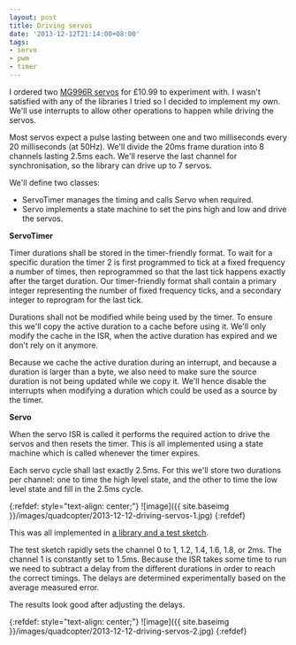 ```yaml
---
layout: post
title: Driving servos
date: '2013-12-12T21:14:00+08:00'
tags:
- servo
- pwm
- timer
---
```

I ordered two [MG996R servos](https://www.servodatabase.com/servo/towerpro/mg996r) for £10.99 to experiment with. I wasn't satisfied with any of the libraries I tried so I decided to implement my own. We'll use interrupts to allow other operations to happen while driving the servos.

Most servos expect a pulse lasting between one and two milliseconds every 20 milliseconds (at 50Hz). We'll divide the 20ms frame duration into 8 channels lasting 2.5ms each. We'll reserve the last channel for synchronisation, so the library can drive up to 7 servos.

We'll define two classes:

- ServoTimer manages the timing and calls Servo when required.
- Servo implements a state machine to set the pins high and low and drive the servos.

**ServoTimer**

Timer durations shall be stored in the timer-friendly format. To wait for a specific duration the timer 2 is first programmed to tick at a fixed frequency a number of times, then reprogrammed so that the last tick happens exactly after the target duration. Our timer-friendly format shall contain a primary integer representing the number of fixed frequency ticks, and a secondary integer to reprogram for the last tick.

Durations shall not be modified while being used by the timer. To ensure this we'll copy the active duration to a cache before using it. We'll only modify the cache in the ISR, when the active duration has expired and we don't rely on it anymore.

Because we cache the active duration during an interrupt, and because a duration is larger than a byte, we also need to make sure the source duration is not being updated while we copy it. We'll hence disable the interrupts when modifying a duration which could be used as a source by the timer.

**Servo**

When the servo ISR is called it performs the required action to drive the servos and then resets the timer. This is all implemented using a state machine which is called whenever the timer expires.

Each servo cycle shall last exactly 2.5ms. For this we'll store two durations per channel: one to time the high level state, and the other to time the low level state and fill in the 2.5ms cycle.

{:refdef: style="text-align: center;"}
![image]({{ site.baseimg }}/images/quadcopter/2013-12-12-driving-servos-1.jpg)
{:refdef}

This was all implemented in [a library and a test sketch](https://github.com/marcv81/quadcopter/commit/20cf3c92964080e0a8e5f8eecdaf67d4c9e0fc57).

The test sketch rapidly sets the channel 0 to 1, 1.2, 1.4, 1.6, 1.8, or 2ms. The channel 1 is constantly set to 1.5ms. Because the ISR takes some time to run we need to subtract a delay from the different durations in order to reach the correct timings. The delays are determined experimentally based on the average measured error.

The results look good after adjusting the delays.

{:refdef: style="text-align: center;"}
![image]({{ site.baseimg }}/images/quadcopter/2013-12-12-driving-servos-2.jpg)
{:refdef}
